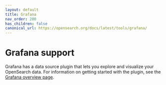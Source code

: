 ```yaml
---
layout: default
title: Grafana
nav_order: 200
has_children: false
canonical_url: https://opensearch.org/docs/latest/tools/grafana/
---
```


# Grafana support

Grafana has a data source plugin that lets you explore and visualize your OpenSearch data. For information on getting started with the plugin, see the [Grafana overview page](https://grafana.com/grafana/plugins/grafana-opensearch-datasource/).

